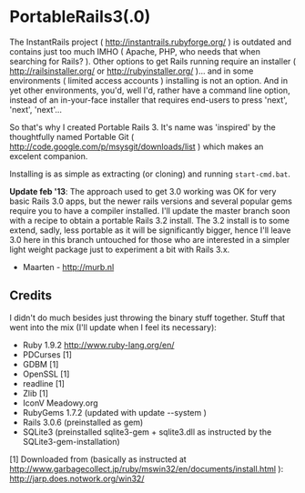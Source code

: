 PortableRails3(.0)
==================

The InstantRails project ( http://instantrails.rubyforge.org/ ) is outdated and contains just too much IMHO ( Apache, PHP, who needs that when searching for Rails? ). Other options to get Rails running require an installer ( http://railsinstaller.org/ or http://rubyinstaller.org/ )... and in some environments ( limited access accounts ) installing is not an option. And in yet other environments, you'd, well I'd, rather have a command line option, instead of an in-your-face installer that requires end-users to press 'next', 'next', 'next'...

So that's why I created Portable Rails 3. It's name was 'inspired' by the thoughtfully named Portable Git ( http://code.google.com/p/msysgit/downloads/list ) which makes an excelent companion.

Installing is as simple as extracting (or cloning) and running `start-cmd.bat`.

**Update feb '13**: The approach used to get 3.0 working was OK for very basic Rails 3.0 apps, but the newer rails versions and several popular gems require you to have a compiler installed. I'll update the master branch soon with a recipe to obtain a portable Rails 3.2 install. The 3.2 install is to some extend, sadly, less portable as it will be significantly bigger, hence I'll leave 3.0 here in this branch untouched for those who are interested in a simpler light weight package just to experiment a bit with Rails 3.x.

- Maarten - http://murb.nl

Credits
-------

I didn't do much besides just throwing the binary stuff together. Stuff that went into the mix (I'll update when I feel its necessary):

- Ruby 1.9.2 http://www.ruby-lang.org/en/
- PDCurses [1]
- GDBM  [1]
- OpenSSL [1]
- readline [1]
- Zlib  [1]
- IconV Meadowy.org
- RubyGems 1.7.2 (updated with update --system )
- Rails 3.0.6 (preinstalled as gem)
- SQLite3 (preinstalled sqlite3-gem + sqlite3.dll as instructed by the SQLite3-gem-installation)


[1] Downloaded from (basically as instructed at http://www.garbagecollect.jp/ruby/mswin32/en/documents/install.html ): http://jarp.does.notwork.org/win32/